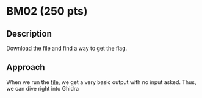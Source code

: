 # BM02 (250 pts)

## Description
Download the file and find a way to get the flag.

## Approach
When we run the [file](be02.zip), we get a very basic output with no input asked. Thus, we can dive right into Ghidra 
